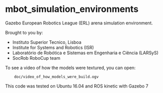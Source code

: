 mbot_simulation_environments
============================

Gazebo European Robotics League (ERL) arena simulation environment.

Brought to you by:

- Instituto Superior Tecnico, Lisboa
- Institute for Systems and Robotics (ISR)
- Laboratório de Robótica e Sistemas em Engenharia e Ciência (LARSyS)
- SocRob RoboCup team

To see a video of how the models were textured, you can open:

        doc/video_of_how_models_were_build.ogv

This code was tested on Ubuntu 16.04 and ROS kinetic with Gazebo 7
